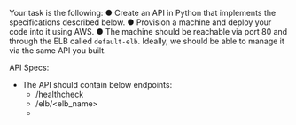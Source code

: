 Your task is the following:
● Create an API in Python that implements the specifications described below.
● Provision a machine and deploy your code into it using AWS.
● The machine should be reachable via port 80 and through the ELB called `default-elb`.
Ideally, we should be able to manage it via the same API you built.


API Specs:
 - The API should contain below endpoints:
   * /healthcheck
   * /elb/<elb_name>
   * 